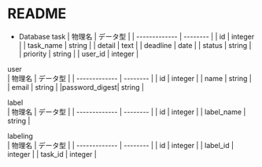 # README

* Database
task
|     物理名     | データ型  |
| ------------- | -------- |
|      id       |  integer |
|   task_name   |  string  |
|     detail    |  text    |
|   deadline    |  date    |
|     status    |  string  |
|   priority    |  string  |
|    user_id    |  integer |

user  
|    物理名      | データ型  |
| ------------- | -------- |
|      id       |  integer |
|     name      |  string  |
|    email      |  string  |
|password_digest|  string  |

label  
|    物理名      | データ型  |
| ------------- | -------- |
|      id       |  integer |
|  label_name   |  string  |

labeling  
|    物理名      | データ型  |
| ------------- | -------- |
|      id       |  integer |
|   label_id    |  integer |
|    task_id    |  integer |
